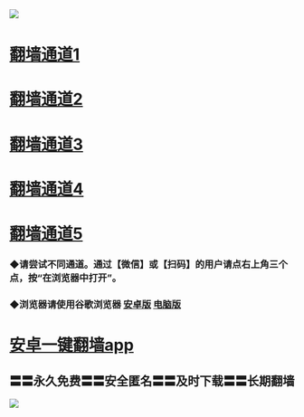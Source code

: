  
<tr>
  <td align=center><img src="https://github.com/gyhhx/image-upload/blob/master/%E5%BE%AE%E4%BF%A1%E8%AF%B4%E6%98%8E4.jpg" /></td>  
  </tr>

# <a href="https://gyhc.azureedge.net/oGate.htm?from=gy-2">翻墙通道1</a>
# <a href="https://s3.eu-central-1.amazonaws.com/ogatef/oGate.htm?from=gy">翻墙通道2</a>
# <a href="https://s3-ap-southeast-2.amazonaws.com/ogatey/oGate.htm?from=gy">翻墙通道3</a>
# <a href="https://s3.ap-northeast-2.amazonaws.com/ogates/oGate.htm?from=gy">翻墙通道4</a>
# <a href="https://s3.ap-south-1.amazonaws.com/ogatem/oGate.htm?from=gy">翻墙通道5</a>
### ◆请尝试不同通道。通过【微信】或【扫码】的用户请点右上角三个点，按“在浏览器中打开”。
### ◆浏览器请使用谷歌浏览器  <a href="https://chrome.cn.uptodown.com/android">安卓版</a>    <a href="https://raw.githubusercontent.com/ogate/up/master/chrome.zip">电脑版</a>  


# <a href="https://raw.githubusercontent.com/ogate/up/master/ogate.apk">安卓一键翻墙app</a> 
## 〓〓永久免费〓〓安全匿名〓〓及时下载〓〓长期翻墙

 
 <tr>
    <td align=center><img src="https://github.com/gyhhx/image-upload/blob/master/%E5%BE%AE%E4%BF%A1%E8%AF%B4%E6%98%8E.jpg" /></td>
 </tr>
